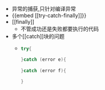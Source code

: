 - 异常的捕获,只针对编译异常
- {{embed [[try-catch-finally]]}}
- [[finally]]
	- 不管成功还是失败都要执行的代码
- 多个[[catch]]块的问题
	- ```java
	  try{
	  
	  }catch (error e){
	    
	  }catch (error f){
	  
	  }
	  ```